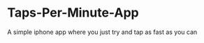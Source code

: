 Taps-Per-Minute-App
===================

A simple iphone app where you just try and tap as fast as you can